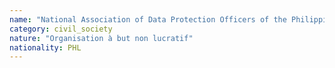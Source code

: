 ```yaml
---
name: "National Association of Data Protection Officers of the Philippines (NADPOP)"
category: civil_society
nature: "Organisation à but non lucratif"
nationality: PHL
---
```

    
